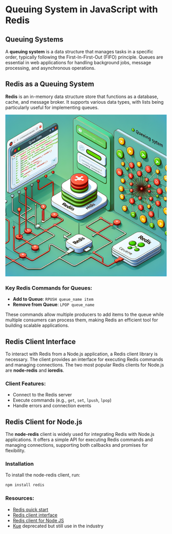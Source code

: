 # Queuing System in JavaScript with Redis

## Queuing Systems

A **queuing system** is a data structure that manages tasks in a specific order, typically following the First-In-First-Out (FIFO) principle. Queues are essential in web applications for handling background jobs, message processing, and asynchronous operations. 

## Redis as a Queuing System

**Redis** is an in-memory data structure store that functions as a database, cache, and message broker. It supports various data types, with lists being particularly useful for implementing queues. 

![Redis Queuing System](./image.png)

### Key Redis Commands for Queues:
- **Add to Queue**: `RPUSH queue_name item`
- **Remove from Queue**: `LPOP queue_name`

These commands allow multiple producers to add items to the queue while multiple consumers can process them, making Redis an efficient tool for building scalable applications.

## Redis Client Interface

To interact with Redis from a Node.js application, a Redis client library is necessary. The client provides an interface for executing Redis commands and managing connections. The two most popular Redis clients for Node.js are **node-redis** and **ioredis**. 

### Client Features:
- Connect to the Redis server
- Execute commands (e.g., `get`, `set`, `lpush`, `lpop`)
- Handle errors and connection events

## Redis Client for Node.js

The **node-redis** client is widely used for integrating Redis with Node.js applications. It offers a simple API for executing Redis commands and managing connections, supporting both callbacks and promises for flexibility.

### Installation

To install the node-redis client, run:

```bash
npm install redis
```

### Resources:

<ul>
  <li>
    <a href="https://redis.io/docs/latest/integrate/">Redis quick start</a>
  </li>
  <li>
    <a href="https://redis.io/docs/latest/develop/connect/cli/">Redis client interface</a>
  </li>
  <li>
    <a href="https://github.com/redis/node-redis">Redis client for Node JS</a>
  </li>
  <li>
    <a href="https://github.com/Automattic/kue">Kue</a> deprecated but still use in the industry
  </li>
</ul>
